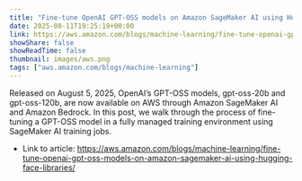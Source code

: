 ```yaml
---
title: "Fine-tune OpenAI GPT-OSS models on Amazon SageMaker AI using Hugging Face libraries"
date: 2025-08-11T19:25:19+00:00
link: https://aws.amazon.com/blogs/machine-learning/fine-tune-openai-gpt-oss-models-on-amazon-sagemaker-ai-using-hugging-face-libraries/
showShare: false
showReadTime: false
thumbnail: images/aws.png
tags: ["aws.amazon.com/blogs/machine-learning"]
---
```

Released on August 5, 2025, OpenAI’s GPT-OSS models, gpt-oss-20b and gpt-oss-120b, are now available on AWS through Amazon SageMaker AI and Amazon Bedrock. In this post, we walk through the process of fine-tuning a GPT-OSS model in a fully managed training environment using SageMaker AI training jobs.

- Link to article: https://aws.amazon.com/blogs/machine-learning/fine-tune-openai-gpt-oss-models-on-amazon-sagemaker-ai-using-hugging-face-libraries/